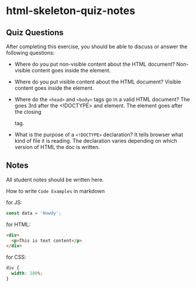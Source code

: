 # html-skeleton-quiz-notes

## Quiz Questions

After completing this exercise, you should be able to discuss or answer the following questions:

- Where do you put non-visible content about the HTML document?
  Non-visible content goes inside the <head> element.

- Where do you put visible content about the HTML document?
  Visible content goes inside the <body> element.

- Where do the `<head>` and `<body>` tags go in a valid HTML document?
  The <head> goes 3rd after the <!DOCTYPE> and <html> element. The <body> element goes after the closing
    </head> tag.

- What is the purpose of a `<!DOCTYPE>` declaration?
  It tells browser what kind of file it is reading. The declaration varies depending on which version of HTML the doc is written.

## Notes

All student notes should be written here.

How to write `Code Examples` in markdown

for JS:

```javascript
const data = 'Howdy';
```

for HTML:

```html
<div>
  <p>This is text content</p>
</div>
```

for CSS:

```css
div {
  width: 100%;
}
```
